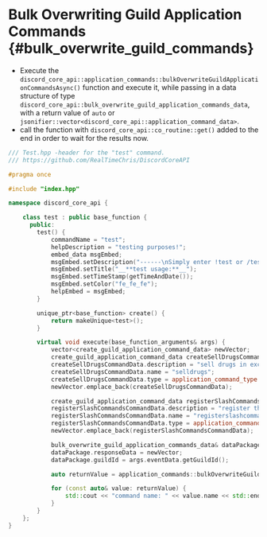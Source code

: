 Bulk Overwriting Guild Application Commands {#bulk_overwrite_guild_commands}
============
- Execute the `discord_core_api::application_commands::bulkOverwriteGuildApplicationCommandsAsync()` function and execute it, while passing in a data structure of type `discord_core_api::bulk_overwrite_guild_application_commands_data`, with a return value of `auto` or `jsonifier::vector<discord_core_api::application_command_data>`.
- call the function with `discord_core_api::co_routine::get()` added to the end in order to wait for the results now.

```cpp
/// Test.hpp -header for the "test" command.
/// https://github.com/RealTimeChris/DiscordCoreAPI

#pragma once

#include "index.hpp"

namespace discord_core_api {

	class test : public base_function {
	  public:
		test() {
			commandName = "test";
			helpDescription = "testing purposes!";
			embed_data msgEmbed;
			msgEmbed.setDescription("------\nSimply enter !test or /test!\n------");
			msgEmbed.setTitle("__**test usage:**__");
			msgEmbed.setTimeStamp(getTimeAndDate());
			msgEmbed.setColor("fe_fe_fe");
			helpEmbed = msgEmbed;
		}

		unique_ptr<base_function> create() {
			return makeUnique<test>();
		}

		virtual void execute(base_function_arguments& args) {
			vector<create_guild_application_command_data> newVector;
			create_guild_application_command_data createSellDrugsCommandData;
			createSellDrugsCommandData.description = "sell drugs in exchange for some currency!";
			createSellDrugsCommandData.name = "selldrugs";
			createSellDrugsCommandData.type = application_command_type::Chat_Input;
			newVector.emplace_back(createSellDrugsCommandData);

			create_guild_application_command_data registerSlashCommandsCommandData;
			registerSlashCommandsCommandData.description = "register the programmatically designated slash commands.";
			registerSlashCommandsCommandData.name = "registerslashcommands";
			registerSlashCommandsCommandData.type = application_command_type::Chat_Input;
			newVector.emplace_back(registerSlashCommandsCommandData);

			bulk_overwrite_guild_application_commands_data& dataPackage;
			dataPackage.responseData = newVector;
			dataPackage.guildId = args.eventData.getGuildId();

			auto returnValue = application_commands::bulkOverwriteGuildApplicationCommandsAsync(const& dataPackage).get();

			for (const auto& value: returnValue) {
				std::cout << "command name: " << value.name << std::endl;
			}
		}
	};
}
```